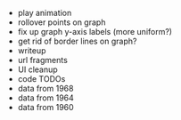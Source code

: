- play animation
- rollover points on graph
- fix up graph y-axis labels (more uniform?)
- get rid of border lines on graph?
- writeup
- url fragments
- UI cleanup
- code TODOs
- data from 1968
- data from 1964
- data from 1960

